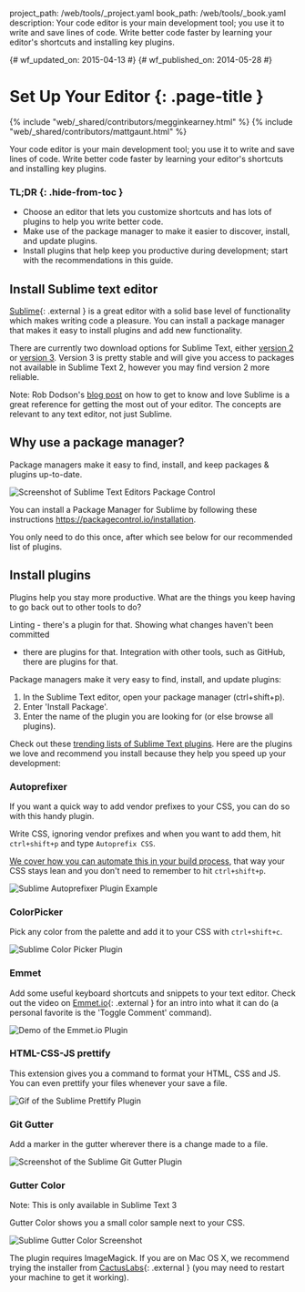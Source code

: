 project_path: /web/tools/_project.yaml book_path: /web/tools/_book.yaml description: Your code editor is your main development tool; you use it to write and save lines of code. Write better code faster by learning your editor's shortcuts and installing key plugins.

{# wf_updated_on: 2015-04-13 #} {# wf_published_on: 2014-05-28 #}

# Set Up Your Editor {: .page-title }

{% include "web/_shared/contributors/megginkearney.html" %} {% include "web/_shared/contributors/mattgaunt.html" %}

Your code editor is your main development tool; you use it to write and save lines of code. Write better code faster by learning your editor's shortcuts and installing key plugins.

### TL;DR {: .hide-from-toc }

- Choose an editor that lets you customize shortcuts and has lots of plugins to help you write better code.
- Make use of the package manager to make it easier to discover, install, and update plugins.
- Install plugins that help keep you productive during development; start with the recommendations in this guide.

## Install Sublime text editor

[Sublime](http://www.sublimetext.com/){: .external } is a great editor with a solid base level of functionality which makes writing code a pleasure. You can install a package manager that makes it easy to install plugins and add new functionality.

There are currently two download options for Sublime Text, either [version 2](http://www.sublimetext.com/2) or [version 3](http://www.sublimetext.com/3). Version 3 is pretty stable and will give you access to packages not available in Sublime Text 2, however you may find version 2 more reliable.

Note: Rob Dodson's [blog post](http://robdodson.me/blog/2012/06/23/sublime-text-2-tips-and-shortcuts/) on how to get to know and love Sublime is a great reference for getting the most out of your editor. The concepts are relevant to any text editor, not just Sublime.

## Why use a package manager?

Package managers make it easy to find, install, and keep packages & plugins up-to-date.

<img src="imgs/package_control.png" class="center" alt="Screenshot of Sublime Text Editors Package Control" />

You can install a Package Manager for Sublime by following these instructions <https://packagecontrol.io/installation>.

You only need to do this once, after which see below for our recommended list of plugins.

## Install plugins

Plugins help you stay more productive. What are the things you keep having to go back out to other tools to do?

Linting - there's a plugin for that. Showing what changes haven't been committed

- there are plugins for that. Integration with other tools, such as GitHub, there are plugins for that.

Package managers make it very easy to find, install, and update plugins:

1. In the Sublime Text editor, open your package manager (ctrl+shift+p).
2. Enter 'Install Package'.
3. Enter the name of the plugin you are looking for (or else browse all plugins).

Check out these [trending lists of Sublime Text plugins](https://packagecontrol.io/browse). Here are the plugins we love and recommend you install because they help you speed up your development:

### Autoprefixer

If you want a quick way to add vendor prefixes to your CSS, you can do so with this handy plugin.

Write CSS, ignoring vendor prefixes and when you want to add them, hit `ctrl+shift+p` and type `Autoprefix CSS`.

[We cover how you can automate this in your build process](/web/tools/setup/setup-buildtools), that way your CSS stays lean and you don't need to remember to hit `ctrl+shift+p`.

![Sublime Autoprefixer Plugin Example](imgs/sublime-autoprefixer.gif)

### ColorPicker

Pick any color from the palette and add it to your CSS with `ctrl+shift+c`.

![Sublime Color Picker Plugin](imgs/sublime-color-picker.png)

### Emmet

Add some useful keyboard shortcuts and snippets to your text editor. Check out the video on [Emmet.io](http://emmet.io/){: .external } for an intro into what it can do (a personal favorite is the 'Toggle Comment' command).

![Demo of the Emmet.io Plugin](imgs/emmet-io-example.gif)

### HTML-CSS-JS prettify

This extension gives you a command to format your HTML, CSS and JS. You can even prettify your files whenever your save a file.

![Gif of the Sublime Prettify Plugin](imgs/sublime-prettify.gif)

### Git Gutter

Add a marker in the gutter wherever there is a change made to a file.

![Screenshot of the Sublime Git Gutter Plugin](imgs/sublime-git-gutter.png)

### Gutter Color

Note: This is only available in Sublime Text 3

Gutter Color shows you a small color sample next to your CSS.

![Sublime Gutter Color Screenshot](imgs/sublime-gutter-color.png)

The plugin requires ImageMagick. If you are on Mac OS X, we recommend trying the installer from [CactusLabs](http://cactuslab.com/imagemagick/){: .external } (you may need to restart your machine to get it working).